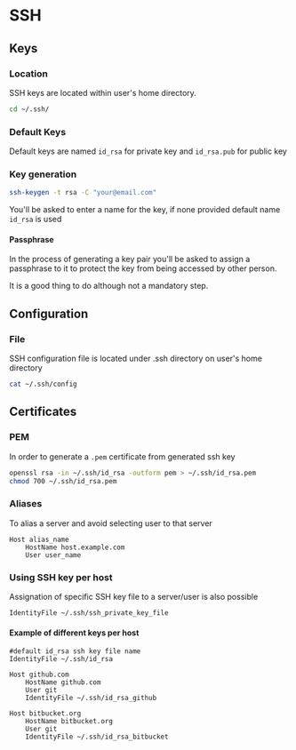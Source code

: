 # SSH

## Keys

### Location

SSH keys are located within user's home directory.

```bash
cd ~/.ssh/
```

### Default Keys

Default keys are named `id_rsa` for private key and `id_rsa.pub` for public key

### Key generation

```bash
ssh-keygen -t rsa -C "your@email.com"
```

You'll be asked to enter a name for the key, if none provided default name `id_rsa` is used

#### Passphrase

In the process of generating a key pair you'll be asked to assign a passphrase to it to protect the key from being
accessed by other person.

It is a good thing to do although not a mandatory step.

## Configuration

### File

SSH configuration file is located under .ssh directory on user's home directory

```bash
cat ~/.ssh/config
```

## Certificates

### PEM

In order to generate a `.pem` certificate from generated ssh key

```bash
openssl rsa -in ~/.ssh/id_rsa -outform pem > ~/.ssh/id_rsa.pem
chmod 700 ~/.ssh/id_rsa.pem
```

### Aliases

To alias a server and avoid selecting user to that server

```
Host alias_name
    HostName host.example.com
    User user_name
```

### Using SSH key per host

Assignation of specific SSH key file to a server/user is also possible

```
IdentityFile ~/.ssh/ssh_private_key_file
```

#### Example of different keys per host

```
#default id_rsa ssh key file name
IdentityFile ~/.ssh/id_rsa

Host github.com
    HostName github.com
    User git
    IdentityFile ~/.ssh/id_rsa_github

Host bitbucket.org
    HostName bitbucket.org
    User git
    IdentityFile ~/.ssh/id_rsa_bitbucket
```
